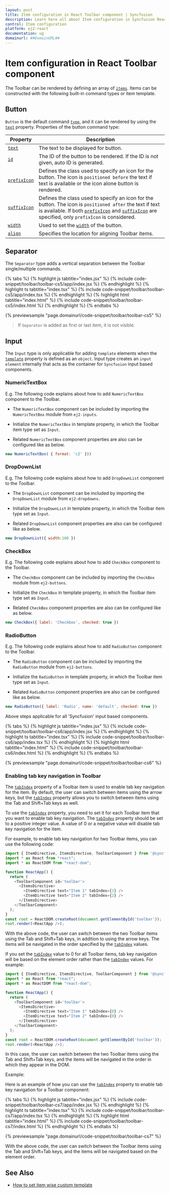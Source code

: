 ```yaml
---
layout: post
title: Item configuration in React Toolbar component | Syncfusion
description: Learn here all about Item configuration in Syncfusion React Toolbar component of Syncfusion Essential JS 2 and more.
control: Item configuration 
platform: ej2-react
documentation: ug
domainurl: ##DomainURL##
---
```


# Item configuration in React Toolbar component

The Toolbar can be rendered by defining an array of [`items`](https://ej2.syncfusion.com/react/documentation/api/toolbar#items). Items can be constructed with the following built-in command types or item template.

## Button

`Button` is the default command [`type`](https://ej2.syncfusion.com/react/documentation/api/toolbar/item#type), and it can be rendered by using the [`text`](https://ej2.syncfusion.com/react/documentation/api/toolbar/item#text) property.
Properties of the button command type:

  Property   | Description
------------ | -------------
  [`text`](https://ej2.syncfusion.com/react/documentation/api/toolbar/item#text) | The text to be displayed for button.
 [`id`](https://ej2.syncfusion.com/react/documentation/api/toolbar/item#id) | The ID of the button to be rendered. If the ID is not given, auto ID is generated.
  [`prefixIcon`](https://ej2.syncfusion.com/react/documentation/api/toolbar/item#prefixicon) | Defines the class used to specify an icon for the button. The icon is `positioned before` the text if text is available or the icon alone button is rendered.
[`suffixIcon`](https://ej2.syncfusion.com/react/documentation/api/toolbar/item#suffixicon) | Defines the class used to specify an icon for the button. The icon is `positioned after` the text if text is available. If both [`prefixIcon`](https://ej2.syncfusion.com/react/documentation/api/toolbar/item#prefixicon) and [`suffixIcon`](https://ej2.syncfusion.com/react/documentation/api/toolbar/item#suffixicon) are specified, only `prefixIcon` is considered.
  [`width`](https://ej2.syncfusion.com/react/documentation/api/toolbar/item#width) | Used to set the [`width`](https://ej2.syncfusion.com/react/documentation/api/toolbar/item#width) of the button.
  [`align`](https://ej2.syncfusion.com/react/documentation/api/toolbar/item#align) | Specifies the location for aligning Toolbar items.

## Separator

The `Separator` type adds a vertical separation between the Toolbar single/multiple commands.

{% tabs %}
{% highlight js tabtitle="index.jsx" %}
{% include code-snippet/toolbar/toolbar-cs5/app/index.jsx %}
{% endhighlight %}
{% highlight ts tabtitle="index.tsx" %}
{% include code-snippet/toolbar/toolbar-cs5/app/index.tsx %}
{% endhighlight %}
{% highlight html tabtitle="index.html" %}
{% include code-snippet/toolbar/toolbar-cs5/index.html %}
{% endhighlight %}
{% endtabs %}
        
{% previewsample "page.domainurl/code-snippet/toolbar/toolbar-cs5" %}

> If `Separator` is added as first or last item, it is not visible.

## Input

The `Input` type is only applicable for adding `template` elements when the [`template`](https://ej2.syncfusion.com/react/documentation/api/toolbar/item#template) property is defined as an `object`. Input type creates an `input element` internally that acts as the container for `Syncfusion` input based components.

### NumericTextBox

 E.g. The following code explains about how to add `NumericTextBox` component to the Toolbar.

* The `NumericTextBox` component can be included by importing the `NumericTextBox` module from `ej2-inputs`.

* Initialize the `NumericTextBox` in template property, in which the Toolbar item type set as `Input`.

* Related `NumericTextBox` component properties are also can be configured like as below.

```javascript
new NumericTextBox( { format: 'c2' }))
```

### DropDownList

 E.g. The following code explains about how to add `DropDownList` component to the Toolbar.

* The `DropDownList` component can be included by importing the `DropDownList` module from `ej2-dropdowns`.

* Initialize the `DropDownList` in template property, in which the Toolbar item type set as `Input`.

* Related `DropDownList` component properties are also can be configured like as below.

```javascript
new DropDownList({ width:100 })
```

### CheckBox

 E.g. The following code explains about how to add `CheckBox` component to the Toolbar.

* The `CheckBox` component can be included by importing the `CheckBox` module from `ej2-buttons`.

* Initialize the `CheckBox` in template property, in which the Toolbar item type set as `Input`.

* Related `CheckBox` component properties are also can be configured like as below.

```javascript
new CheckBox({ label: 'Checkbox', checked: true })
```

### RadioButton

 E.g. The following code explains about how to add `RadioButton` component to the Toolbar.

* The `RadioButton` component can be included by importing the `RadioButton` module from `ej2-buttons`.

* Initialize the `RadioButton` in template property, in which the Toolbar item type set as `Input`.

* Related `RadioButton` component properties are also can be configured like as below.

```javascript
new RadioButton({ label: 'Radio', name: 'default', checked: true })
```

Above steps applicable for all 'Syncfusion' input based components.

{% tabs %}
{% highlight js tabtitle="index.jsx" %}
{% include code-snippet/toolbar/toolbar-cs6/app/index.jsx %}
{% endhighlight %}
{% highlight ts tabtitle="index.tsx" %}
{% include code-snippet/toolbar/toolbar-cs6/app/index.tsx %}
{% endhighlight %}
{% highlight html tabtitle="index.html" %}
{% include code-snippet/toolbar/toolbar-cs6/index.html %}
{% endhighlight %}
{% endtabs %}
        
{% previewsample "page.domainurl/code-snippet/toolbar/toolbar-cs6" %}

### Enabling tab key navigation in Toolbar

The [`tabIndex`](https://ej2.syncfusion.com/react/documentation/api/toolbar/item/#tabindex) property of a Toolbar item is used to enable tab key navigation for the item. By default, the user can switch between items using the arrow keys, but the [`tabIndex`](https://ej2.syncfusion.com/react/documentation/api/toolbar/item/#tabindex) property allows you to switch between items using the Tab and Shift+Tab keys as well.

To use the [`tabIndex`](https://ej2.syncfusion.com/react/documentation/api/toolbar/item/#tabindex) property, you need to set it for each Toolbar item that you want to enable tab key navigation. The [`tabIndex`](https://ej2.syncfusion.com/react/documentation/api/toolbar/item/#tabindex) property should be set to a positive integer value. A value of 0 or a negative value will disable tab key navigation for the item.

For example, to enable tab key navigation for two Toolbar items, you can use the following code:

```ts
import { ItemDirective, ItemsDirective, ToolbarComponent } from '@syncfusion/ej2-react-navigations';
import * as React from "react";
import * as ReactDOM from "react-dom";

function ReactApp() {
  return (
    <ToolbarComponent id='toolbar'>
      <ItemsDirective>
        <ItemDirective text="Item 1" tabIndex={1} />
        <ItemDirective text="Item 2" tabIndex={2} />
      </ItemsDirective>
    </ToolbarComponent>
  );
}
const root = ReactDOM.createRoot(document.getElementById('toolbar'));
root.render(<ReactApp />);
```

With the above code, the user can switch between the two Toolbar items using the Tab and Shift+Tab keys, in addition to using the arrow keys. The items will be navigated in the order specified by the [`tabIndex`](https://ej2.syncfusion.com/react/documentation/api/toolbar/item/#tabindex) values.

If you set the [`tabIndex`](https://ej2.syncfusion.com/react/documentation/api/toolbar/item/#tabindex) value to 0 for all Toolbar items, tab key navigation will be based on the element order rather than the [`tabIndex`](https://ej2.syncfusion.com/react/documentation/api/toolbar/item/#tabindex) values. For example:

```ts
import { ItemDirective, ItemsDirective, ToolbarComponent } from '@syncfusion/ej2-react-navigations';
import * as React from "react";
import * as ReactDOM from "react-dom";

function ReactApp() {
  return (
    <ToolbarComponent id='toolbar'>
      <ItemsDirective>
        <ItemDirective text="Item 1" tabIndex={0} />
        <ItemDirective text="Item 2" tabIndex={0} />
      </ItemsDirective>
    </ToolbarComponent>
  );
}
const root = ReactDOM.createRoot(document.getElementById('toolbar'));
root.render(<ReactApp />);
```

In this case, the user can switch between the two Toolbar items using the Tab and Shift+Tab keys, and the items will be navigated in the order in which they appear in the DOM.

Example:

Here is an example of how you can use the [`tabIndex`](https://ej2.syncfusion.com/react/documentation/api/toolbar/item/#tabindex) property to enable tab key navigation for a Toolbar component:

{% tabs %}
{% highlight js tabtitle="index.jsx" %}
{% include code-snippet/toolbar/toolbar-cs7/app/index.jsx %}
{% endhighlight %}
{% highlight ts tabtitle="index.tsx" %}
{% include code-snippet/toolbar/toolbar-cs7/app/index.tsx %}
{% endhighlight %}
{% highlight html tabtitle="index.html" %}
{% include code-snippet/toolbar/toolbar-cs7/index.html %}
{% endhighlight %}
{% endtabs %}
        
{% previewsample "page.domainurl/code-snippet/toolbar/toolbar-cs7" %}

With the above code, the user can switch between the Toolbar items using the Tab and Shift+Tab keys, and the items will be navigated based on the element order.

## See Also

* [How to set item wise custom template](./how-to/set-item-wise-custom-template/)
